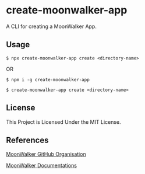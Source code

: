 # create-moonwalker-app

A CLI for creating a MoonWalker App.

## Usage

```
$ npx create-moonwalker-app create <directory-name>
```

OR

```
$ npm i -g create-moonwalker-app 

$ create-moonwalker-app create <directory-name>
```

## License

This Project is Licensed Under the MIT License.

## References

[MoonWalker GitHub Organisation](https://github.com/MoonWalkerHTTP)

[MoonWalker Documentations](https://github.com/MoonWalkerHTTP/moonwalker-docs)